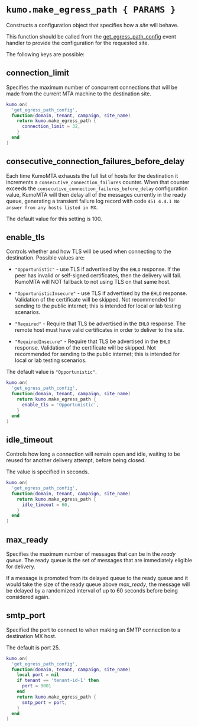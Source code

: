 # `kumo.make_egress_path { PARAMS }`

Constructs a configuration object that specifies how a *site* will behave.

This function should be called from the
[get_egress_path_config](../events/get_egress_path_config.md) event handler to provide the
configuration for the requested site.

The following keys are possible:

## connection_limit

Specifies the maximum number of concurrent connections that will be made from
the current MTA machine to the destination site.

```lua
kumo.on(
  'get_egress_path_config',
  function(domain, tenant, campaign, site_name)
    return kumo.make_egress_path {
      connection_limit = 32,
    }
  end
)
```

## consecutive_connection_failures_before_delay

Each time KumoMTA exhausts the full list of hosts for the destination it
increments a `consecutive_connection_failures` counter. When that counter
exceeds the `consecutive_connection_failures_before_delay` configuration value,
KumoMTA will then delay all of the messages currently in the ready queue,
generating a transient failure log record with code `451 4.4.1 No answer from
any hosts listed in MX`.

The default value for this setting is 100.

## enable_tls

Controls whether and how TLS will be used when connecting to the destination.
Possible values are:

* `"Opportunistic"` - use TLS if advertised by the `EHLO` response. If the peer
  has invalid or self-signed certificates, then the delivery will fail. KumoMTA
  will NOT fallback to not using TLS on that same host.

* `"OpportunisticInsecure"` - use TLS if advertised by the `EHLO` response.
  Validation of the certificate will be skipped. Not recommended for sending to
  the public internet; this is intended for local or lab testing scenarios.

* `"Required"` - Require that TLS be advertised in the `EHLO` response. The
  remote host must have valid certificates in order to deliver to the site.

* `"RequiredInsecure"` - Require that TLS be advertised in the `EHLO` response.
  Validation of the certificate will be skipped.  Not recommended for sending
  to the public internet; this is intended for local or lab testing scenarios.

The default value is `"Opportunistic"`.

```lua
kumo.on(
  'get_egress_path_config',
  function(domain, tenant, campaign, site_name)
    return kumo.make_egress_path {
      enable_tls = 'Opportunistic',
    }
  end
)
```

## idle_timeout

Controls how long a connection will remain open and idle, waiting to be
reused for another delivery attempt, before being closed.

The value is specified in seconds.

```lua
kumo.on(
  'get_egress_path_config',
  function(domain, tenant, campaign, site_name)
    return kumo.make_egress_path {
      idle_timeout = 60,
    }
  end
)
```

## max_ready

Specifies the maximum number of messages that can be in the *ready queue*.
The ready queue is the set of messages that are immediately eligible for delivery.

If a message is promoted from its delayed queue to the ready queue and it would
take the size of the ready queue above *max_ready*, the message will be delayed
by a randomized interval of up to 60 seconds before being considered again.

## smtp_port

Specified the port to connect to when making an SMTP connection to a destination
MX host.

The default is port 25.

```lua
kumo.on(
  'get_egress_path_config',
  function(domain, tenant, campaign, site_name)
    local port = nil
    if tenant == 'tenant-id-1' then
      port = 9001
    end
    return kumo.make_egress_path {
      smtp_port = port,
    }
  end
)
```
